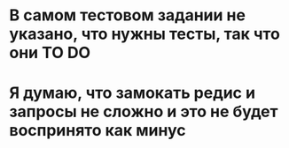 # В самом тестовом задании не указано, что нужны тесты, так что они TO DO
# Я думаю, что замокать редис и запросы не сложно и это не будет воспринято как минус

